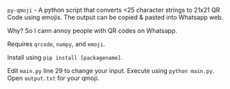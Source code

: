 `py-qmoji` - A python script that converts <25 character strings to 21x21 QR Code using emojis. The output can be copied & pasted into Whatsapp web. 

Why? So I cann annoy people with QR codes on Whatsapp.

Requires `qrcode`, `numpy`, and `emoji`.

Install using `pip install [packagename]`.

Edit `main.py` line 29 to change your input. Execute using `python main.py`. Open `output.txt` for your qmoji.
